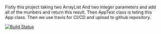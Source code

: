 Fistly this project taking two ArrayList And two integer parameters and add all of the munbers and return this result. Then AppTest class is teting this App class. Then we use travis for CI/CD and upload to github repository.

[![Build Status](https://app.travis-ci.com/GultekinErisik/myDemoApp.svg?branch=master)](https://app.travis-ci.com/GultekinErisik/myDemoApp)

